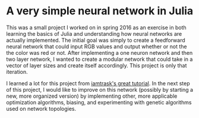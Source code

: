 # A very simple neural network in Julia
This was a small project I worked on in spring 2016 as an exercise in both learning the basics of Julia and understanding how neural networks are actually implemented. The initial goal was simply to create a feedforward neural network that could input RGB values and output whether or not the the color was red or not. After implementing a one neuron network and then two layer network, I wanted to create a modular network that could take in a vector of layer sizes and create itself accordingly. This project is only that iteration.

I learned a lot for this project from [iamtrask's great tutorial](http://iamtrask.github.io/2015/07/12/basic-python-network/). In the next step of this project, I would like to improve on this network (possibly by starting a new, more organized version) by implementing other, more applicable optimization algorithms, biasing, and experimenting with genetic algorithms used on network topologies.
